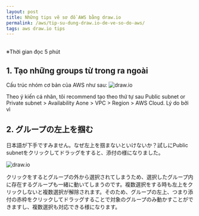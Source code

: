 ```yaml
---
layout: post
title: Những tips vẽ sơ đồ AWS bằng draw.io
permalink: /aws/tip-su-dung-draw.io-de-ve-so-do-aws/
tags: aws draw.io tips
---
```


<!-- 案件でAWSの構成図を作成する機会があったので備忘兼ねて投稿します。 -->
<br>
※Thời gian đọc 5 phút

<h2>1. Tạo những groups từ trong ra ngoài</h2>

Cấu trúc nhóm cơ bản của AWS như sau:
![draw.io](https://camo.qiitausercontent.com/0c92df42c6f1ab19403036a16eb43efb25cf4ee6/68747470733a2f2f71696974612d696d6167652d73746f72652e73332e61702d6e6f727468656173742d312e616d617a6f6e6177732e636f6d2f302f333734343733302f39636633393030612d623463342d663561332d636135622d6137366430393733663066342e706e67)

Theo ý kiến cá nhân, tôi recommend tạo theo thứ tự sau Public subnet or Private subnet > Availability Aone > VPC > Region > AWS Cloud. Lý do bởi vì 
<!-- 添付の場合、個人的には
Public subnet or Private subnet > Availability Aone > VPC > Region > AWS Cloudの順番で作成することをオススメします。理由は内側のグループが肥大すると外側のグループの手直しが発生するためです。
今回作成した時に外側から作成してしまい、めっちゃ時間がかかってしまいました... -->

<!-- <h2>2. グループの左上を掴む</h2> -->
<h2>2. グループの左上を掴む</h2>

<p>日本語が下手ですみません。なぜ左上を掴まないといけないか？試しにPublic subnetをクリックしてドラッグをすると、添付の様になりました。</p>

![draw.io](https://camo.qiitausercontent.com/1502d6eed18c401f51790249d7bae96d16dfddaf/68747470733a2f2f71696974612d696d6167652d73746f72652e73332e61702d6e6f727468656173742d312e616d617a6f6e6177732e636f6d2f302f333734343733302f30343030313165382d616637662d356365332d646639372d6265343130653763343630652e706e67)
<p>クリックをするとグループの外から選択されてしまうため、選択したグループ内に存在するグループも一緒に動いてしまうのです。複数選択をする時も左上をクリックしないと複数選択が解除されます。そのため、グループの左上、つまり添付の赤枠をクリックしてドラッグすることで対象のグループのみ動かすことができますし、複数選択も対応できる様になります。</p>
